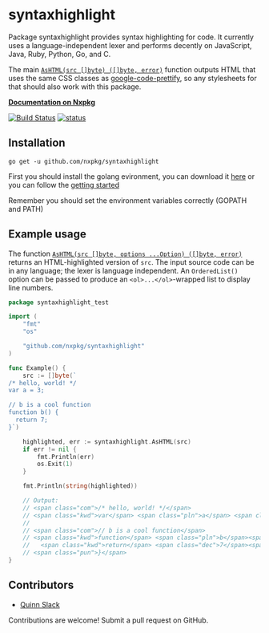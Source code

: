 # syntaxhighlight

Package syntaxhighlight provides syntax highlighting for code. It currently uses a language-independent lexer and performs decently on JavaScript, Java, Ruby, Python, Go, and C.

The main [`AsHTML(src []byte) ([]byte, error)`](https://github.com/nxpkg.com/nxpkg/syntaxhighlight@master/.GoPackage/github.com/nxpkg/syntaxhighlight/.def/AsHTML) function outputs HTML that uses the same CSS classes as [google-code-prettify](https://code.google.com/p/google-code-prettify/), so any stylesheets for that should also work with this package.

**[Documentation on Nxpkg](https://nxpkg.com/github.com/nxpkg/syntaxhighlight)**

[![Build Status](https://travis-ci.org/nxpkg/syntaxhighlight.png?branch=master)](https://travis-ci.org/nxpkg/syntaxhighlight)
[![status](https://nxpkg.com/api/repos/github.com/nxpkg/syntaxhighlight/badges/status.png)](https://nxpkg.com/github.com/nxpkg/syntaxhighlight)

## Installation

```
go get -u github.com/nxpkg/syntaxhighlight
```
First you should install the golang evironment, you can download it [here](https://golang.org/dl) or you can follow the [getting started](https://golang.org/doc/install)

Remember you should set the environment variables correctly (GOPATH and PATH)

## Example usage

The function [`AsHTML(src []byte, options ...Option) ([]byte, error)`](https://github.com/nxpkg.com/nxpkg/syntaxhighlight@master/.GoPackage/github.com/nxpkg/syntaxhighlight/.def/AsHTML) returns an HTML-highlighted version of `src`. The input source code can be in any language; the lexer is language independent. An `OrderedList()` option can be passed to produce an `<ol>...</ol>`-wrapped list to display line numbers.

```go
package syntaxhighlight_test

import (
	"fmt"
	"os"

	"github.com/nxpkg/syntaxhighlight"
)

func Example() {
	src := []byte(`
/* hello, world! */
var a = 3;

// b is a cool function
function b() {
  return 7;
}`)

	highlighted, err := syntaxhighlight.AsHTML(src)
	if err != nil {
		fmt.Println(err)
		os.Exit(1)
	}

	fmt.Println(string(highlighted))

	// Output:
	// <span class="com">/* hello, world! */</span>
	// <span class="kwd">var</span> <span class="pln">a</span> <span class="pun">=</span> <span class="dec">3</span><span class="pun">;</span>
	//
	// <span class="com">// b is a cool function</span>
	// <span class="kwd">function</span> <span class="pln">b</span><span class="pun">(</span><span class="pun">)</span> <span class="pun">{</span>
	//   <span class="kwd">return</span> <span class="dec">7</span><span class="pun">;</span>
	// <span class="pun">}</span>
}
```

## Contributors

* [Quinn Slack](https://nxpkg.com/sqs)

Contributions are welcome! Submit a pull request on GitHub.
